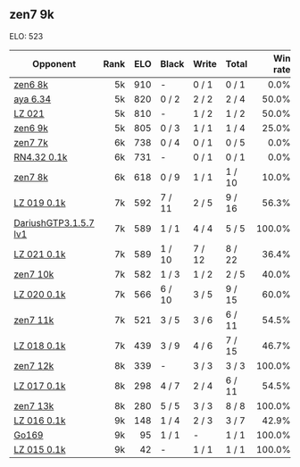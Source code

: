 ## zen7 9k ##

ELO: 523

Opponent | Rank | ELO | Black | Write | Total | Win rate
---------|-----:|----:|-------|-------|-------|-------:
[zen6 8k](zen6%208k.md) | 5k | 910 | - | 0 / 1 | 0 / 1 | 0.0%
[aya 6.34](aya%206.34.md) | 5k | 820 | 0 / 2 | 2 / 2 | 2 / 4 | 50.0%
[LZ 021](LZ%20021.md) | 5k | 810 | - | 1 / 2 | 1 / 2 | 50.0%
[zen6 9k](zen6%209k.md) | 5k | 805 | 0 / 3 | 1 / 1 | 1 / 4 | 25.0%
[zen7 7k](zen7%207k.md) | 6k | 738 | 0 / 4 | 0 / 1 | 0 / 5 | 0.0%
[RN4.32 0.1k](RN4.32%200.1k.md) | 6k | 731 | - | 0 / 1 | 0 / 1 | 0.0%
[zen7 8k](zen7%208k.md) | 6k | 618 | 0 / 9 | 1 / 1 | 1 / 10 | 10.0%
[LZ 019 0.1k](LZ%20019%200.1k.md) | 7k | 592 | 7 / 11 | 2 / 5 | 9 / 16 | 56.3%
[DariushGTP3.1.5.7 lv1](DariushGTP3.1.5.7%20lv1.md) | 7k | 589 | 1 / 1 | 4 / 4 | 5 / 5 | 100.0%
[LZ 021 0.1k](LZ%20021%200.1k.md) | 7k | 589 | 1 / 10 | 7 / 12 | 8 / 22 | 36.4%
[zen7 10k](zen7%2010k.md) | 7k | 582 | 1 / 3 | 1 / 2 | 2 / 5 | 40.0%
[LZ 020 0.1k](LZ%20020%200.1k.md) | 7k | 566 | 6 / 10 | 3 / 5 | 9 / 15 | 60.0%
[zen7 11k](zen7%2011k.md) | 7k | 521 | 3 / 5 | 3 / 6 | 6 / 11 | 54.5%
[LZ 018 0.1k](LZ%20018%200.1k.md) | 7k | 439 | 3 / 9 | 4 / 6 | 7 / 15 | 46.7%
[zen7 12k](zen7%2012k.md) | 8k | 339 | - | 3 / 3 | 3 / 3 | 100.0%
[LZ 017 0.1k](LZ%20017%200.1k.md) | 8k | 298 | 4 / 7 | 2 / 4 | 6 / 11 | 54.5%
[zen7 13k](zen7%2013k.md) | 8k | 280 | 5 / 5 | 3 / 3 | 8 / 8 | 100.0%
[LZ 016 0.1k](LZ%20016%200.1k.md) | 9k | 148 | 1 / 4 | 2 / 3 | 3 / 7 | 42.9%
[Go169](Go169.md) | 9k | 95 | 1 / 1 | - | 1 / 1 | 100.0%
[LZ 015 0.1k](LZ%20015%200.1k.md) | 9k | 42 | - | 1 / 1 | 1 / 1 | 100.0%
